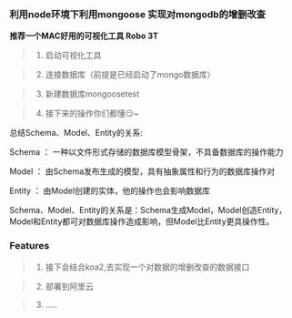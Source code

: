 ### 利用node环境下利用mongoose 实现对mongodb的增删改查 

**推荐一个MAC好用的可视化工具 Robo 3T**

> 1. 启动可视化工具

> 2. 连接数据库（前提是已经启动了mongo数据库）

> 3. 新建数据库mongoosetest

> 4. 接下来的操作你们都懂😏~

总结Schema、Model、Entity的关系:

Schema ： 一种以文件形式存储的数据库模型骨架，不具备数据库的操作能力

Model ： 由Schema发布生成的模型，具有抽象属性和行为的数据库操作对

Entity ： 由Model创建的实体，他的操作也会影响数据库

Schema、Model、Entity的关系是：Schema生成Model，Model创造Entity，Model和Entity都可对数据库操作造成影响，但Model比Entity更具操作性。

### Features
> 1. 接下会结合koa2,去实现一个对数据的增删改查的数据接口

> 2. 部署到阿里云

> 3. .....
